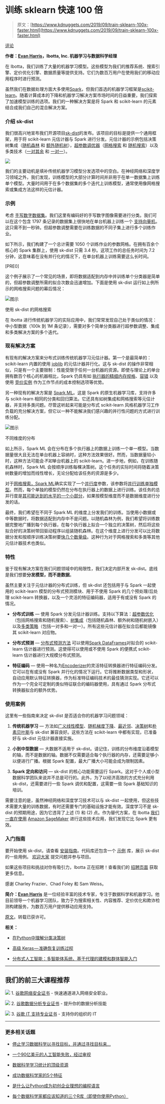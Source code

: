 # 训练 sklearn 快速 100 倍

> 原文：[https://www.kdnuggets.com/2019/09/train-sklearn-100x-faster.html](https://www.kdnuggets.com/2019/09/train-sklearn-100x-faster.html)

[评论](#comments)

**作者：[Evan Harris](https://www.linkedin.com/in/evan-harris-387375b2/)，Ibotta, Inc. 机器学习与数据科学经理**

在 Ibotta，我们训练了大量的机器学习模型。这些模型为我们的推荐系统、搜索引擎、定价优化引擎、数据质量等提供支持。它们为数百万用户在使用我们的移动应用程序时进行预测。

虽然我们在数据处理方面大多使用[Spark](https://spark.apache.org/)，但我们首选的机器学习框架是[scikit-learn](https://scikit-learn.org/stable/)。随着计算成本的下降和机器学习解决方案市场时间的日益重要，我们探索了加速模型训练的选项。我们的一种解决方案是将 Spark 和 scikit-learn 的元素结合成我们自己的混合解决方案。

### 介绍 sk-dist

我们很高兴地宣布我们开源项目[sk-dist](https://github.com/Ibotta/sk-dist)的发布。该项目的目标是提供一个通用框架，用于将 scikit-learn 元估计器与 Spark 进行分发。元估计器的示例包括决策树集成（[随机森林](https://en.wikipedia.org/wiki/Random_forest) 和 [额外随机树](https://scikit-learn.org/stable/modules/generated/sklearn.ensemble.ExtraTreesClassifier.html)），[超参数调优器](https://scikit-learn.org/stable/modules/grid_search.html)（[网格搜索](https://scikit-learn.org/stable/modules/generated/sklearn.model_selection.GridSearchCV.html#sklearn.model_selection.GridSearchCV) 和 [随机搜索](https://scikit-learn.org/stable/modules/generated/sklearn.model_selection.RandomizedSearchCV.html#sklearn.model_selection.RandomizedSearchCV)）以及多类技术（[一对其余](https://scikit-learn.org/stable/modules/generated/sklearn.multiclass.OneVsRestClassifier.html#sklearn.multiclass.OneVsRestClassifier) 和 [一对一](https://scikit-learn.org/stable/modules/generated/sklearn.multiclass.OneVsOneClassifier.html#sklearn.multiclass.OneVsOneClassifier)）。

![](../Images/4df608e27f8783fb241b1762eed6f489.png)

我们的主要动机是填补传统机器学习模型分发选项中的空白。在神经网络和深度学习领域之外，我们发现，训练模型的大部分计算时间并非用于在单一数据集上训练单个模型。大量时间用于在多个数据集的多个迭代上训练模型，通常使用像网格搜索或集成方法这样的元估计器。

### 示例

考虑 [手写数字数据集](https://scikit-learn.org/stable/auto_examples/classification/plot_digits_classification.html)。我们这里有编码好的手写数字图像需要进行分类。我们可以在这个包含 1797 条记录的数据集上很快地在单台机器上训练一个 [支持向量机](https://en.wikipedia.org/wiki/Support-vector_machine)。这只需不到一秒钟。但超参数调整需要在训练数据的不同子集上进行多个训练作业。

如下所示，我们构建了一个总计需要 1050 个训练作业的参数网格。在拥有百余个核心的 Spark 集群上，使用 sk-dist 只需 3.4 秒。这项工作的总任务时间为 7.2 分钟，这意味着在没有并行化的情况下，在单台机器上训练需要这么长时间。

[PRE0]

这个例子展示了一个常见的场景，即将数据适配到内存中并训练单个分类器是简单的，但超参数调整所需的拟合次数会迅速增加。下面是使用 sk-dist 运行如上例所示的网格搜索问题的幕后情况：

![图示](../Images/282b2a6db0d1e7459055893272e39ba7.png)

使用 sk-dist 的网格搜索

在 Ibotta 进行传统机器学习的实际应用中，我们常常发现自己处于类似的情况：中小型数据（100k 到 1M 条记录），需要对多个简单分类器进行超参数调整、集成和多类解决方案的多个迭代。

### 现有解决方案

有现有的解决方案来分布式训练传统机器学习元估计器。第一个是最简单的：scikit-learn 内置的使用 [joblib](https://joblib.readthedocs.io/en/latest/) 的元估计器并行化。这与 sk-dist 的操作非常相似，只是有一个主要限制：性能受限于任何一台机器的资源。即使与理论上的单台拥有数百个核心的机器相比，Spark 仍具有如 [执行器的精细内存规格](https://spark.apache.org/docs/latest/tuning.html)、[容错](https://techvidvan.com/tutorials/fault-tolerance-in-spark/) 以及使用 [竞价实例](https://aws.amazon.com/ec2/spot/) 作为工作节点的成本控制选项等优势。

另一种现有的解决方案是 [Spark ML](https://spark.apache.org/docs/latest/ml-guide.html)。这是 Spark 的原生机器学习库，支持许多与 scikit-learn 相同的分类和回归算法。它还具有如树集成和网格搜索等元估计器，并支持多类问题。尽管这听起来可能是分布式 scikit-learn 风格机器学习工作负载的充分解决方案，但它以一种不能解决我们感兴趣的并行性问题的方式进行训练分配。

![图示](../Images/3fcf7a970a8832f2998bd8ca037f6870.png)

不同维度的分布

如上所示，Spark ML 会在分布在多个执行器上的数据上训练一个单一模型。当数据量很大且无法在单台机器上容纳时，这种方法效果很好。然而，当数据量较小时，这种方法可能会*不如*单台机器上的 scikit-learn。进一步地，例如，在训练随机森林时，Spark ML 会按顺序训练每棵决策树。这个任务的实际时间将随着决策树数量的增加而线性增长，无论分配给该任务的资源是多少。

对于[网格搜索，Spark ML](http://spark.apache.org/docs/latest/api/python/pyspark.ml.html#pyspark.ml.tuning.CrossValidator)确实实现了一个[并行度](http://spark.apache.org/docs/latest/api/python/pyspark.ml.html#pyspark.ml.tuning.CrossValidator.parallelism)参数，该参数将[并行训练单独模型](https://issues.apache.org/jira/browse/SPARK-19357)。然而，每个单独的模型仍然在分布在执行器上的数据上进行训练。该任务的总并行度是[其可能达到的水平的一个小部分](https://github.com/Ibotta/sk-dist/blob/master/examples/search/spark_ml.py)，如果按模型维度而不是数据维度进行分发的话。

最终，我们希望在不同于 Spark ML 的维度上分发我们的训练。当使用小数据或中等数据时，将数据适配到内存中不是问题。以随机森林为例，我们希望将训练数据完整地广播到每个执行器，在每个执行器上拟合一个独立的决策树，然后将这些拟合好的决策树带回驱动程序以组装随机森林。在这个维度上进行分发可以比将数据分发和按顺序训练决策树要[快几个数量级](https://github.com/Ibotta/sk-dist/blob/master/examples/search/spark_ml.py)。这种行为对于网格搜索和多类等其他元估计器技术也类似。

### 特性

鉴于现有解决方案在我们问题领域中的局限性，我们决定内部开发 sk-dist。底线是我们想要**分发模型，而不是数据**。

虽然主要关注于元估计器的分布式训练，但 sk-dist 还包括用于与 Spark 一起使用的 scikit-learn 模型的分布式预测模块、用于不使用 Spark 的几个预处理/后处理 scikit-learn 转换器，以及一个灵活的特征编码器，适用于有或没有 Spark 的情况。

+   **分布式训练** — 使用 Spark 分发元估计器训练。支持以下算法：[超参数优化](https://github.com/Ibotta/sk-dist/blob/master/skdist/distribute/search.py)（包括网格搜索和随机搜索）、[树集成](https://github.com/Ibotta/sk-dist/blob/master/skdist/distribute/ensemble.py)（包括随机森林、额外树和随机树嵌入）以及[多类策略](https://github.com/Ibotta/sk-dist/blob/master/skdist/distribute/multiclass.py)（包括一对多和一对一）。所有这些元估计器在拟合后都能镜像其 scikit-learn 对应物。

+   **分布式预测** — [分布式预测方法](https://github.com/Ibotta/sk-dist/blob/master/skdist/distribute/predict.py) 可以使用[Spark DataFrames](https://spark.apache.org/docs/latest/sql-programming-guide.html)对拟合的 scikit-learn 估计器进行预测。这使得可以使用或不使用 Spark 的便携式 scikit-learn 估计器进行大规模分布式预测。

+   **特征编码** — 使用一种名为[Encoderizer](https://github.com/Ibotta/sk-dist/blob/master/skdist/distribute/encoder.py)的灵活特征转换器进行特征编码分发。它可以在有或没有 Spark 并行化的情况下运行。它将推断数据类型和形状，自动应用默认特征转换器，作为标准特征编码技术的最佳猜测实现。它还可以作为一个完全可定制的类似特征联合的编码器使用，具有通过 Spark 分布式转换器拟合的额外优势。

### 使用案例

这里有一些指南来决定 sk-dist 是否适合你的机器学习问题领域：

1.  **传统机器学习** — 方法如[广义线性模型](https://scikit-learn.org/stable/modules/linear_model.html)、[随机梯度下降](https://scikit-learn.org/stable/modules/sgd.html)、[最近邻](https://scikit-learn.org/stable/modules/neighbors.html)、[决策树](https://scikit-learn.org/stable/modules/tree.html)和[朴素贝叶斯](https://scikit-learn.org/stable/modules/naive_bayes.html)与 sk-dist 兼容良好。这些方法在 scikit-learn 中都有实现，已准备好与 sk-dist 元估计器直接实施。

1.  **小到中型数据** — 大数据不适用于 sk-dist。请记住，训练的分布维度沿着模型的轴，而不是数据的轴。数据不仅需要适合每个执行器的内存，还需要足够小以便进行广播。根据 Spark 配置，最大广播大小可能会成为限制因素。

1.  **Spark 定向和访问** — sk-dist 的核心功能需要运行 Spark。这对于个人或小型数据科学团队来说并不总是可行的。此外，为了以经济高效的方式充分利用 sk-dist，还需要进行一些 Spark 调优和配置，这需要一些 Spark 基础知识的培训。

需要注意的是，虽然神经网络和深度学习技术可以与 sk-dist 一起使用，但这些技术需要大量的训练数据，有时还需要专门的基础设施才能有效。深度学习不是 sk-dist 的预期用途，因为它违背了上述 (1) 和 (2) 点。作为替代方案，在 Ibotta [我们一直在使用](https://medium.com/building-ibotta/heating-up-word2vec-blazingtext-for-real-time-search-c2121bd1396) [Amazon SageMaker](https://aws.amazon.com/sagemaker/) 进行这些技术应用，我们发现它比 Spark 更有效。

### 入门指南

要开始使用 sk-dist，请查看 [安装指南](https://github.com/Ibotta/sk-dist#installation)。代码库还包含一个 [示例](https://github.com/Ibotta/sk-dist/tree/master/examples) 库，展示 sk-dist 的一些用例。 [欢迎大家](https://github.com/Ibotta/sk-dist/blob/master/CODE_OF_CONDUCT.md) 提交问题并参与项目。

如果这些项目和挑战对你有吸引力，Ibotta 正在招聘！查看我们的 [招聘页面](https://ibotta.com/careers) 获取更多信息。

感谢 Charley Frazier、Chad Foley 和 Sam Weiss。

**简介：[Evan Harris](https://www.linkedin.com/in/evan-harris-387375b2/)** 是一位经验丰富的技术专家，专注于数据科学和机器学习。他目前领导一个机器学习团队，致力于为搜索相关性、内容推荐、定价优化和欺诈检测构建服务，为数百万用户提供移动应用支持。

[原文](https://medium.com/building-ibotta/train-sklearn-100x-faster-bec530fc1f45)。转载已获许可。

**相关：**

+   [在Python中理解分类决策树](/2019/08/understanding-decision-trees-classification-python.html)

+   [高级 Keras — 准确恢复训练过程](/2019/03/advanced-keras-accurately-resuming-training-process.html)

+   [分布式人工智能：多智能体系统、基于代理的建模和群体智能入门](/2019/04/distributed-artificial-intelligence-multi-agent-systems-agent-based-modeling-swarm-intelligence.html)

* * *

## 我们的前三大课程推荐

![](../Images/0244c01ba9267c002ef39d4907e0b8fb.png) 1\. [谷歌网络安全证书](https://www.kdnuggets.com/google-cybersecurity) - 快速通道进入网络安全职业。

![](../Images/e225c49c3c91745821c8c0368bf04711.png) 2\. [谷歌数据分析专业证书](https://www.kdnuggets.com/google-data-analytics) - 提升你的数据分析技能

![](../Images/0244c01ba9267c002ef39d4907e0b8fb.png) 3\. [谷歌 IT 支持专业证书](https://www.kdnuggets.com/google-itsupport) - 支持你的组织的 IT

* * *

### 更多相关话题

+   [停止学习数据科学以寻找目标，并通过寻找目标来…](https://www.kdnuggets.com/2021/12/stop-learning-data-science-find-purpose.html)

+   [一个90亿美元的人工智能失败，经过审视](https://www.kdnuggets.com/2021/12/9b-ai-failure-examined.html)

+   [数据科学学习统计的顶级资源](https://www.kdnuggets.com/2021/12/springboard-top-resources-learn-data-science-statistics.html)

+   [成功数据科学家的5个特征](https://www.kdnuggets.com/2021/12/5-characteristics-successful-data-scientist.html)

+   [是什么让Python成为初创企业理想的编程语言](https://www.kdnuggets.com/2021/12/makes-python-ideal-programming-language-startups.html)

+   [每个数据科学家都应该知道的三个R库（即使你使用Python）](https://www.kdnuggets.com/2021/12/three-r-libraries-every-data-scientist-know-even-python.html)
